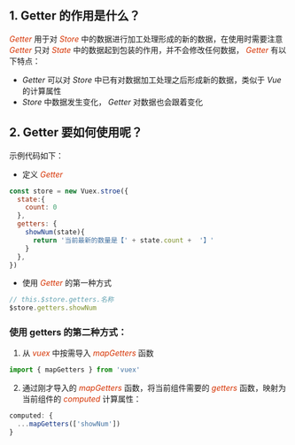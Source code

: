 ## 1. Getter 的作用是什么？
 *<font color="#d63200">Getter</font>* 用于对 *<font color="#d63200">Store</font>* 中的数据进行加工处理形成的新的数据，在使用时需要注意  *<font color="#d63200">Getter</font>* 只对  *<font color="#d63200">State</font>* 中的数据起到包装的作用，并不会修改任何数据， *<font color="#d63200">Getter</font>* 有以下特点：
+  *<font>Getter</font>* 可以对  *<font>Store</font>* 中已有对数据加工处理之后形成新的数据，类似于  *<font>Vue</font>* 的计算属性
+  *<font>Store</font>* 中数据发生变化， *<font>Getter</font>* 对数据也会跟着变化
## 2. Getter 要如何使用呢？
示例代码如下：
+ 定义  *<font color="#d63200">Getter</font>*
```js
const store = new Vuex.stroe({
  state:{
    count: 0
  },
  getters: {
    showNum(state){
      return '当前最新的数量是【' + state.count +  '】'
    }
  },
})
```
+ 使用  *<font color="#d63200">Getter</font>* 的第一种方式
```js 
// this.$store.getters.名称
$store.getters.showNum
```
### 使用 getters 的第二种方式：
1. 从  *<font color="#d63200">vuex</font>* 中按需导入  *<font color="#d63200">mapGetters</font>* 函数
```js 
import { mapGetters } from 'vuex'
```
2. 通过刚才导入的  *<font color="#d63200">mapGetters</font>* 函数，将当前组件需要的  *<font color="#d63200">getters</font>* 函数，映射为当前组件的  *<font color="#d63200">computed</font>* 计算属性：
```js 
computed: {
  ...mapGetters(['showNum'])
}
```